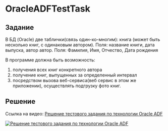 OracleADFTestTask
=================

## Задание


В БД (Oracle) две таблички(связь один-ко-многим):
книга (может быть несколько книг, с одинаковым автором). Поля: название книги, дата выпуска, автор
автор. Поля: Фамилия, Имя, Отчество, Дата рождения

В программе должна быть возможность:

1. получения всех книг конкретного автора
2. получение книг, выпущенных за определенный интервал
3. посредством вызова веб-сервиса(веб сервис в этом же приложении), осуществлять подгрузку фото книг.

## Решение

Ссылка на видео: [Решение тестового задания по технологии Oracle ADF](http://youtu.be/hzqDaC_AOOI)

[![Решение тестового задания по технологии Oracle ADF](http://img.youtube.com/vi/hzqDaC_AOOI/0.jpg)](http://youtu.be/hzqDaC_AOOI)

